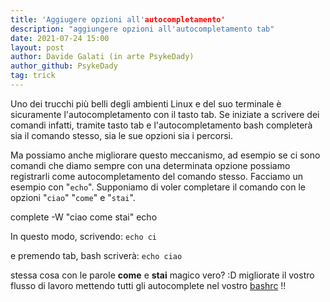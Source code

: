 ```yaml
---
title: 'Aggiugere opzioni all'autocompletamento'
description: "aggiungere opzioni all'autocompletamento tab"
date: 2021-07-24 15:00
layout: post
author: Davide Galati (in arte PsykeDady)
author_github: PsykeDady
tag: trick
---
```


Uno dei trucchi più belli degli ambienti Linux e del suo terminale è sicuramente l'autocompletamento con il tasto tab. 
Se iniziate a scrivere dei comandi infatti, tramite tasto tab e l'autocompletamento bash completerà sia il comando stesso, sia le sue opzioni sia i percorsi. 

Ma possiamo anche migliorare questo meccanismo, ad esempio se ci sono comandi che diamo sempre con una determinata opzione possiamo registrarli come autocompletamento del comando stesso. 
Facciamo un esempio con "`echo`". Supponiamo di voler completare il comando con le opzioni "`ciao`" "`come`" e "`stai`".

complete -W "ciao come stai" echo

In questo modo, scrivendo: 
`echo ci`

e premendo tab, bash scriverà: 
`echo ciao`


stessa cosa con le parole **come** e **stai**
magico vero? :D migliorate il vostro flusso di lavoro mettendo tutti gli autocomplete nel vostro [bashrc](https://feed.linuxpeople.org/posts/bashrc-zshrc-fishconfig/) !!
